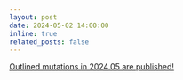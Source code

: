 ```yaml
---
layout: post
date: 2024-05-02 14:00:00
inline: true
related_posts: false
---
```


<a href="{{ '/Updates/' | relative_url }}" style="color: inherit;">Outlined mutations in 2024.05 are published! </a>

